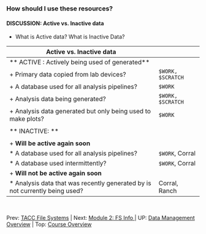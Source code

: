 ### How should I use these resources?

#### DISCUSSION: Active vs. Inactive data

* What is Active data? What is Inactive Data?

| Active vs. Inactive data||
|---|---|
| ** ACTIVE : Actively being used of generated** ||
|  + Primary data copied from lab devices? |`$WORK, $SCRATCH`|
|  + A database used for all analysis pipelines? |`$WORK`|
|  + Analysis data being generated? |`$WORK, $SCRATCH`|
|  + Analysis data generated but only being used to make plots? |`$WORK`|
|||
| ** INACTIVE: ** ||
|||
|  + **Will be active again soon** ||
|    * A database used for all analysis pipelines? |`$WORK`, Corral|
|    * A database used intermittently? |`$WORK`, Corral|
|  + **Will not be active again soon** ||
|    * Analysis data that was recently generated by is not currently being used? |Corral, Ranch|

<br>

Prev: [TACC File Systems](data_management_01_03.md) | Next: [Module 2: FS Info ](data_management_02_01.md) | UP: [Data Management Overview](data_management.md) | Top: [Course Overview](../../index.md)
